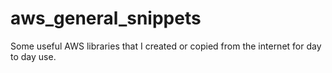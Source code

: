# aws_general_snippets
Some useful AWS libraries that I created or copied from the internet for day to day use. 
